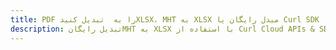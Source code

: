 ---title: PDF را به  تبدیل کنیدXLSX، MHT به XLSX مبدل رایگان یا Curl SDKdescription: تبدیل رایگانMHT به XLSX با استفاده از Curl Cloud APIs & SDK همچنین اسناد PDF را در Cloud ایجاد، ویرایش و رندر کنید.---